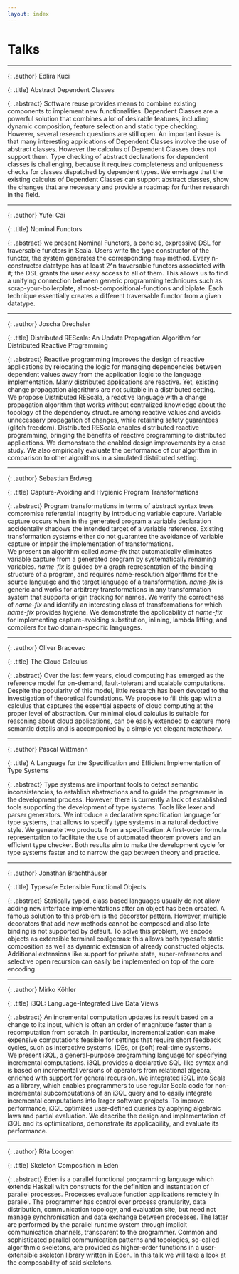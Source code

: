 ```yaml
---
layout: index
---
```


# Talks

--------

{: .author}
Edlira Kuci

{: .title}
Abstract Dependent Classes

{: .abstract}
Software reuse provides means to combine existing components to
implement new functionalities. Dependent Classes are a powerful solution that
combines a lot of desirable features, including dynamic composition,
feature selection and static type checking.  
However, several research questions are still open. An important
issue is that many interesting applications of Dependent Classes
involve the use of abstract classes. However the calculus of Dependent Classes
does not support them. Type checking of abstract
declarations for dependent classes is challenging, because it
requires completeness and uniqueness checks for classes dispatched
by dependent types. We envisage that the existing calculus of
Dependent Classes can support abstract classes, show the changes that
are necessary and provide a roadmap for further research in the
field.

--------

{: .author}
Yufei Cai

{: .title}
Nominal Functors

{: .abstract}
we present Nominal Functors, a concise, expressive DSL for traversable
functors in Scala. Users write the type constructor of the functor,
the system generates the corresponding `fmap` method. Every
n-constructor datatype has at least 2^n traversable functors
associated with it; the DSL grants the user easy access to all of
them. This allows us to find a unifying connection between generic
programming techniques such as scrap-your-boilerplate,
almost-compositional-functions and biplate: Each technique essentially
creates a different traversable functor from a given datatype.

--------

{: .author}
Joscha Drechsler

{: .title}
Distributed REScala: An Update Propagation Algorithm for Distributed Reactive Programming

{: .abstract}
Reactive programming improves the design of reactive applications by relocating the logic for managing dependencies between dependent values away from the application logic to the language implementation. Many distributed applications are reactive. Yet, existing change propagation algorithms are not suitable in a distributed setting.  
We propose Distributed REScala, a reactive language with a change propagation algorithm that works without centralized knowledge about the topology of the dependency structure among reactive values and avoids unnecessary propagation of changes, while retaining safety guarantees (glitch freedom). Distributed REScala enables distributed reactive programming, bringing the benefits of reactive programming to distributed applications. We demonstrate the enabled design improvements by a case study. We also empirically evaluate the performance of our algorithm in comparison to other algorithms in a simulated distributed setting.

--------

{: .author}
Sebastian Erdweg

{: .title}
Capture-Avoiding and Hygienic Program Transformations

{: .abstract}
Program transformations in terms of abstract syntax trees compromise referential integrity by introducing variable capture. Variable capture occurs when in the generated program a variable declaration accidentally shadows the intended target of a variable reference. Existing transformation systems either do not guarantee the avoidance of variable capture or impair the implementation of transformations.  
We present an algorithm called *name-fix* that automatically eliminates variable capture from a generated program by systematically renaming variables. *name-fix* is guided by a graph representation of the binding structure of a program, and requires name-resolution algorithms for the source language and the target language of a transformation. *name-fix* is generic and works for arbitrary transformations in any transformation system that supports origin tracking for names. We verify the correctness of *name-fix* and identify an interesting class of transformations for which *name-fix* provides hygiene. We demonstrate the applicability of *name-fix* for implementing capture-avoiding substitution, inlining, lambda lifting, and compilers for two domain-specific languages.

--------

{: .author}
Oliver Bracevac

{: .title}
The Cloud Calculus

{: .abstract}
Over the last few years, cloud computing has emerged as the reference model for on-demand, fault-tolerant and scalable computations.
Despite the popularity of this model, little research has been devoted to the investigation of theoretical foundations.
We propose to fill this gap with a calculus that captures the essential aspects of cloud computing at the proper level of abstraction.
Our minimal cloud calculus is suitable for reasoning about cloud applications, can be easily extended to capture more semantic details
and is accompanied by a simple yet elegant metatheory.

--------

{: .author}
Pascal Wittmann

{: .title}
A Language for the Specification and Efficient
Implementation of Type Systems

{: .abstract}
Type systems are important tools to detect semantic inconsistencies,
to establish abstractions and to guide the programmer in the
development process. However, there is currently a lack of established
tools supporting the development of type systems. Tools like lexer and
parser generators. We introduce a declarative specification language
for type systems, that allows to specify type systems in a natural
deductive style. We generate two products from a specification: A
first-order formula representation to facilitate the use of automated
theorem provers and an efficient type checker. Both results aim to
make the development cycle for type systems faster and to narrow the
gap between theory and practice.

--------

{: .author}
Jonathan Brachthäuser

{: .title}
Typesafe Extensible Functional Objects

{: .abstract}
Statically typed, class based languages usually do not allow adding new
interface implementations after an object has been created. A famous
solution to this problem is the decorator pattern. However, multiple
decorators that add new methods cannot be composed and also late binding is
not supported by default. To solve this problem, we encode objects as extensible
terminal coalgebras: this allows both typesafe static composition as well as
dynamic extension of already constructed objects. Additional extensions like
support for private state, super-references and selective open recursion
can easily be implemented on top of the core encoding.

--------

{: .author}
Mirko Köhler

{: .title}
i3QL: Language-Integrated Live Data Views

{: .abstract}
An incremental computation updates its result based on a change to its input, which is often an order of magnitude faster than a recomputation from scratch. In particular, incrementalization can make expensive computations feasible for settings that require short feedback cycles, such as interactive systems, IDEs, or (soft) real-time systems.  
We present i3QL, a general-purpose programming language for specifying incremental computations. i3QL provides a declarative SQL-like syntax and is based on incremental versions of operators from relational algebra, enriched with support for general recursion. We integrated i3QL into Scala as a library, which enables programmers to use regular Scala code for non-incremental subcomputations of an i3QL query and to easily integrate incremental computations into larger software projects. To improve performance, i3QL optimizes user-defined queries by applying algebraic laws and partial evaluation. We describe the design and implementation of i3QL and its optimizations, demonstrate its applicability, and evaluate its performance.

--------

{: .author}
Rita Loogen

{: .title}
Skeleton Composition in Eden

{: .abstract}
Eden is a parallel functional programming language which
extends Haskell with constructs for the definition and instantiation of
parallel processes. Processes evaluate function applications remotely in
parallel. The programmer has control over process granularity, data distribution, communication topology, and evaluation site, but need not
manage synchronisation and data exchange between processes. The latter
are performed by the parallel runtime system through implicit communication channels, transparent to the programmer. Common and sophisticated parallel communication patterns and topologies, so-called algorithmic skeletons, are provided as higher-order functions in a user-extensible skeleton library written in Eden. In this talk we will take a look at the composability of said skeletons.

<!--
--------

{: .author}

{: .title}

{: .abstract}
-->

